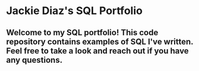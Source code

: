 # Jackie Diaz's SQL Portfolio

## Welcome to my SQL portfolio! This code repository contains examples of SQL I've written. Feel free to take a look and reach out if you have any questions.
